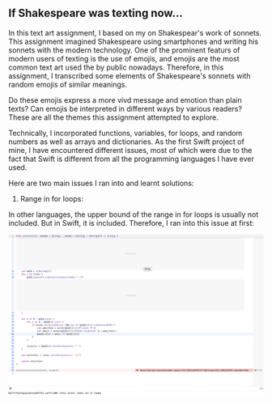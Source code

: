 ## If Shakespeare was texting now...

In this text art assignment, I based on my on Shakespear's work of sonnets. This assignment imagined Shakespeare using smartphones and writing his sonnets with the modern technology. One of the prominent featurs of modern users of texting is the use of emojis, and emojis are the most common text art used the by public nowadays. Therefore, in this assignment, I transcribed some elements of Shakespeare's sonnets with random emojis of similar meanings. 

Do these emojis express a more vivd message and emotion than plain texts? Can emojis be interpreted in different ways by various readers? These are all the themes this assignment attempted to explore.

Technically, I incorporated functions, variables, for loops, and random numbers as well as arrays and dictionaries. As the first Swift project of mine, I have encountered different issues, most of which were due to the fact that Swift is different from all the programming languages I have ever used. 

Here are two main issues I ran into and learnt solutions:

1. Range in for loops:

In other languages, the upper bound of the range in for loops is usually not included. But in Swift, it is included. Therefore, I ran into this issue at first:

![Range Issue](https://github.com/Yupu-Chen/molab-2024-01-Yupu/blob/main/Week01/range%20issue.png)
